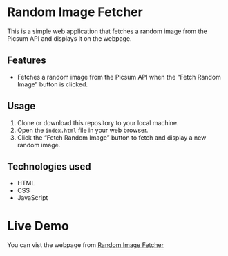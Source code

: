 # Random Image Fetcher

This is a simple web application that fetches a random image from the Picsum API and displays it on the webpage.

## Features

- Fetches a random image from the Picsum API when the “Fetch Random Image” button is clicked.
  
## Usage

1. Clone or download this repository to your local machine.
2. Open the `index.html` file in your web browser.
3. Click the “Fetch Random Image” button to fetch and display a new random image.

## Technologies used

- HTML
- CSS
- JavaScript

# Live Demo
You can vist the webpage from [Random Image Fetcher](https://nabila39.github.io/Random-Image-Fetcher/)
